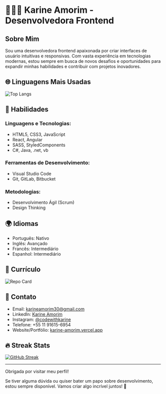 # 👩🏽‍💻 Karine Amorim - Desenvolvedora Frontend

## Sobre Mim
Sou uma desenvolvedora frontend apaixonada por criar interfaces de usuário intuitivas e responsivas. Com vasta experiência em tecnologias modernas, estou sempre em busca de novos desafios e oportunidades para expandir minhas habilidades e contribuir com projetos inovadores.

## 🌐 Linguagens Mais Usadas
![Top Langs](https://github-readme-stats.vercel.app/api/top-langs/?username=kahmori&layout=compact&theme=default)

## 🚀 Habilidades

### Linguagens e Tecnologias:
- HTML5, CSS3, JavaScript
- React, Angular
- SASS, StyledComponents
- C#, Java, .net, vb

### Ferramentas de Desenvolvimento:
- Visual Studio Code
- Git, GitLab, Bitbucket

### Metodologias:
- Desenvolvimento Ágil (Scrum)
- Design Thinking

## 🌍 Idiomas
- Português: Nativo
- Inglês: Avançado
- Francês: Intermediário
- Espanhol: Intermediário

## 📌 Currículo
![Repo Card](https://github-readme-stats.vercel.app/api/pin/?username=kahmori&repo=Curriculo&theme=default)

## 📱 Contato
- Email: karineamorim30@gmail.com
- LinkedIn: [Karine Amorim](https://www.linkedin.com/in/karine-amorimbr/)
- Instagram: [@codewithkarine](https://www.instagram.com/codewithkarine)
- Telefone: +55 11 91615-6954
- Website/Portfólio: [karine-amorim.vercel.app](https://karine-amorim.vercel.app/)

## 🔥 Streak Stats
[![GitHub Streak](https://github-readme-streak-stats.herokuapp.com/?user=kahmori&theme=default)](https://git.io/streak-stats)

---

Obrigada por visitar meu perfil!

Se tiver alguma dúvida ou quiser bater um papo sobre desenvolvimento, estou sempre disponível. 
Vamos criar algo incrível juntos! 🚀
